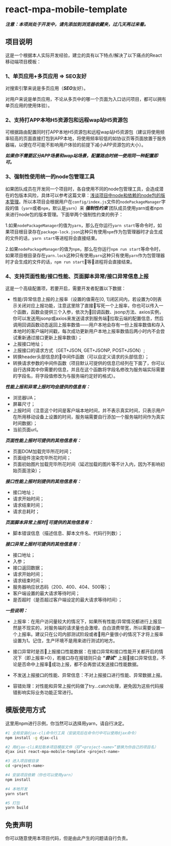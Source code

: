 # react-mpa-mobile-template

***注意：本项尚处于开发中，请先添加到浏览器收藏夹，过几天再过来看。***

## 项目说明

这是一个根据本人实际开发经验，建立的具有以下特点/解决了以下痛点的React移动端项目模板：

### 1、单页应用+多页应用 => SEO友好

对搜索引擎来说是多页应用（***SEO***友好）。

对用户来说是单页应用，不论从多页中的哪一个页面为入口访问项目，都可以拥有单页应用的使用体验）。

### 2、支持打APP本地H5资源包和远程wap站H5资源包

可根据路由配置同时打APP本地H5资源包和远程wap站H5资源包（建议将使用频率较高的页面直接打包到APP本地，将使用频率较低的如协议页等页面放置于服务器端，以便在尽可能不影响用户体验的前提下减小APP资源包的大小）。

***如果你不需要区分APP场景和wap站场景，配置路由时统一使用同一种配置即可。***

### 3、强制性使用统一的node包管理工具

如果团队成员在开发同一个项目时，各自使用不同的node包管理工具，会造成潜在的包版本风险，具体可以参考这篇文章：[浅谈项目中node和依赖的node包的版本管理](http://www.orzzone.com/version-management-node-package.html)。所以本项目会根据用户在`config/index.js`文件的`nodePackageManager`字段的值（`yarn`或者`npm`，默认是`yarn`）来 ***强制性约束*** 团队成员使用yarn或者npm来进行node包的版本管理。下面举两个强制性约束的例子：

1.如果`nodePackageManager`的值为`yarn`，那么在你运行`yarn start`等命令时，如果项目根目录存在`package-lock.json`这种只有使用`npm`作为包管理器时才会生成的文件的话，`yarn start`等进程将会直接结束。

2.如果`nodePackageManager`的值为`npm`，那么在你运行`npm run start`等命令时，如果项目根目录存在`yarn.lock`这种只有使用`yarn`这种只有使用`yarn`作为包管理器时才会生成的文件的话，`npm run start`等进程将会直接结束。

### 4、支持页面性能/接口性能、页面脚本异常/接口异常信息上报

这是一个高级配置项，若要开启，需要开发者配置以下数据：
- 性能/异常信息上报的上报率（设置的值需在[0, 1]闭区间内，若设置为0则表示关闭对应上报功能，注意这里除了直接写死一个上报率，你也可以传入一个函数，函数会提供三个入参，依次为回调函数、jsonp方法、axios实例，你可以发送用jsonp或axios来发送请求到服务端拉取云端的配置信息，然后调用回调函数动态返回上报率数值——用户本地会存有一份上报率数值和存入本地时的客户端时间戳，每次成功更新用户本地上报率数值后两小时内不会尝试重新通过接口更新上报率数值）；
- 上报接口地址；
- 上报接口的请求方式（GET+JSON, GET+JSONP, POST+JSON）;
- 转换header头部信息的中间件函数（可以自定义请求的头部信息）；
- 转换请求参数的中间件函数（项目默认可提供的信息已经列在下面了，你可以自行选择其中你需要的信息，并且在这个函数将字段名修改为服务端实际需要的字段名，将字段值修改为与服务端约定好的格式）。

***性能上报和异常上报时均会提供的信息有：***
- 浏览器UA；
- 屏幕尺寸；
- 上报时间（注意这个时间是客户端本地时间，并不表示真实时间，只表示用户在所用移动设备上设置的时间，服务端需要自行添加一个服务端时间作为真实时间数据）；
- 当前页面url。

***页面性能上报时可提供的其他信息有：***
- 页面DOM加载完毕所花时间；
- 页面组件渲染完毕所花时间；
- 页面初始图片加载完毕所花时间（延迟加载的图片等不计入内，因为不影响初始页面渲染）；

***接口性能上报时刻提供的其他信息有：***
- 接口地址；
- 请求开始时间；
- 请求结束时间；
- 请求总耗时；

***页面脚本异常上报时可提供的其他信息有：***
- 脚本错误信息（描述信息、脚本文件名、代码行列数）；

***接口异常上报时可提供的其他信息有：***
- 接口地址；
- 入参；
- 接口返回数据；
- 请求开始时间；
- 请求结束时间；
- 服务器响应状态码（200、400、404、500等）；
- 客户端设置的最大请求等待时间；
- 是否超时（是否超过客户端设定的最大请求等待时间）；

***一些说明：***

- 上报率：在用户访问量较大的情况下，如果所有性能/异常情况都进行上报显然是不现实的，对服务端的请求量也会激增，白白浪费带宽，所以需要设置一个上报率。建议只在公司内部测试阶段或者用户量很小的情况下才将上报率设置为1。记住，生产环境不是用来进行测试的地方。

- 接口异常时是否上报接口性能数据：在接口异常和接口性能开关都开启的情况下（即上报率>0），若接口存在报错则只会 ***“尝试”*** 上报接口异常信息，不论是否命中上报率成功上报，都不会再尝试发送接口性能数据。

- 不发送上报接口的性能、异常信息：不对上报接口进行性能、异常数据上报。

- 容错处理：对性能和异常上报代码做了try...catch处理，避免因为这些代码报错影响实际业务功能正常进行。


## 模版使用方式

这里用npm进行示例，你当然可以选择用yarn，请自行决定。

```bash
#1 全局安装djax-cli命令行工具（安装完后在命令行中可以使用djax命令）
npm install -g djax-cli

#2 用djax-cli来拉取本项目模版文件（将“<project-name>”替换为你自己的项目名）
djax init react-mpa-mobile-template <project-name>

#3 进入项目根目录
cd <project-name>

#4 安装项目依赖（你也可以使用yarn）
npm install

#4 本地开发
yarn start

#5 打包
yarn build
```

## 免责声明

你可以随意使用本项目代码，但是由此产生的问题请自行负责。

